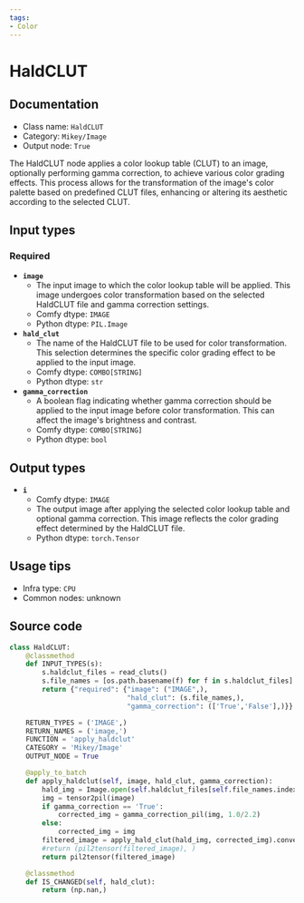 ```yaml
---
tags:
- Color
---
```


# HaldCLUT 
## Documentation
- Class name: `HaldCLUT `
- Category: `Mikey/Image`
- Output node: `True`

The HaldCLUT node applies a color lookup table (CLUT) to an image, optionally performing gamma correction, to achieve various color grading effects. This process allows for the transformation of the image's color palette based on predefined CLUT files, enhancing or altering its aesthetic according to the selected CLUT.
## Input types
### Required
- **`image`**
    - The input image to which the color lookup table will be applied. This image undergoes color transformation based on the selected HaldCLUT file and gamma correction settings.
    - Comfy dtype: `IMAGE`
    - Python dtype: `PIL.Image`
- **`hald_clut`**
    - The name of the HaldCLUT file to be used for color transformation. This selection determines the specific color grading effect to be applied to the input image.
    - Comfy dtype: `COMBO[STRING]`
    - Python dtype: `str`
- **`gamma_correction`**
    - A boolean flag indicating whether gamma correction should be applied to the input image before color transformation. This can affect the image's brightness and contrast.
    - Comfy dtype: `COMBO[STRING]`
    - Python dtype: `bool`
## Output types
- **`i`**
    - Comfy dtype: `IMAGE`
    - The output image after applying the selected color lookup table and optional gamma correction. This image reflects the color grading effect determined by the HaldCLUT file.
    - Python dtype: `torch.Tensor`
## Usage tips
- Infra type: `CPU`
- Common nodes: unknown


## Source code
```python
class HaldCLUT:
    @classmethod
    def INPUT_TYPES(s):
        s.haldclut_files = read_cluts()
        s.file_names = [os.path.basename(f) for f in s.haldclut_files]
        return {"required": {"image": ("IMAGE",),
                             "hald_clut": (s.file_names,),
                             "gamma_correction": (['True','False'],)}}

    RETURN_TYPES = ('IMAGE',)
    RETURN_NAMES = ('image,')
    FUNCTION = 'apply_haldclut'
    CATEGORY = 'Mikey/Image'
    OUTPUT_NODE = True

    @apply_to_batch
    def apply_haldclut(self, image, hald_clut, gamma_correction):
        hald_img = Image.open(self.haldclut_files[self.file_names.index(hald_clut)])
        img = tensor2pil(image)
        if gamma_correction == 'True':
            corrected_img = gamma_correction_pil(img, 1.0/2.2)
        else:
            corrected_img = img
        filtered_image = apply_hald_clut(hald_img, corrected_img).convert("RGB")
        #return (pil2tensor(filtered_image), )
        return pil2tensor(filtered_image)

    @classmethod
    def IS_CHANGED(self, hald_clut):
        return (np.nan,)

```
